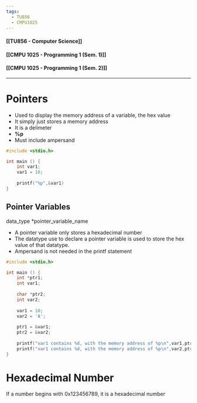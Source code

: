 ```yaml
---
tags:
  - TU856
  - CMPU1025
---
```

#### [[TU856 - Computer Science]]
#### [[CMPU 1025 - Programming 1 (Sem. 1)]]
#### [[CMPU 1025 - Programming 1 (Sem. 2)]]

---

# Pointers

- Used to display the memory address of a variable, the hex value
- It simply just stores a memory address
- It is a delimeter
- **%p** 
- Must include ampersand
``` c
#include <stdio.h>

int main () {
	int var1;
	var1 = 10;
	
	printf("%p",&var1)	
}
```


## Pointer Variables
data_type \*pointer_variable_name
- A pointer variable only stores a hexadecimal number
- The datatype use to declare a pointer variable is used to store the hex value of that datatype.
- Ampersand is not needed in the printf statement

``` c 
#include <stdio.h>

int main () {
	int *ptr1;
	int var1;
	
	char *ptr2;
	int var2;
	
	var1 = 10;
	var2 = 'A';
	
	ptr1 = &var1;
	ptr2 = &var2;
	
	printf("var1 contains %d, with the memory address of %p\n",var1,ptr1);
	printf("var1 contains %d, with the memory address of %p\n",var2,ptr2);
}
```
# Hexadecimal Number
If a number begins with 0x123456789, it is a hexadecimal number
